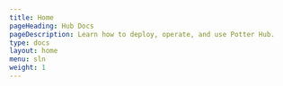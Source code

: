```yaml
---
title: Home
pageHeading: Hub Docs
pageDescription: Learn how to deploy, operate, and use Potter Hub.
type: docs
layout: home
menu: sln
weight: 1
---
```





